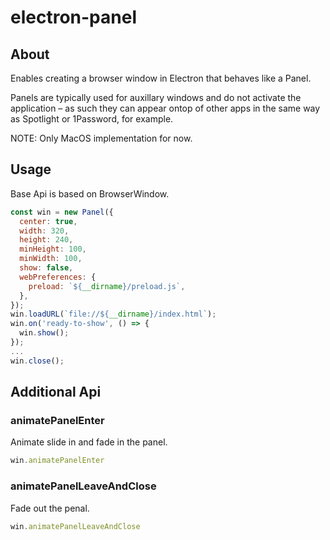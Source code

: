 # electron-panel
## About
Enables creating a browser window in Electron that behaves like a Panel.

Panels are typically used for auxillary windows and do not activate the application – as such they can appear ontop of other apps in the same way as Spotlight or 1Password, for example.

NOTE: Only MacOS implementation for now.

## Usage
Base Api is based on BrowserWindow.
```javascript
const win = new Panel({
  center: true,
  width: 320,
  height: 240,
  minHeight: 100,
  minWidth: 100,
  show: false,
  webPreferences: {
    preload: `${__dirname}/preload.js`,
  },
});
win.loadURL(`file://${__dirname}/index.html`);
win.on('ready-to-show', () => {
  win.show();
});
...
win.close();
```

## Additional Api
### animatePanelEnter
Animate slide in and fade in the panel.
```javascript
win.animatePanelEnter
```
### animatePanelLeaveAndClose
Fade out the penal.
```javascript
win.animatePanelLeaveAndClose
```